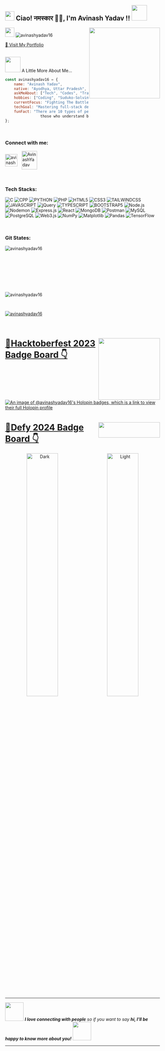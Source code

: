 <h2><img src="https://emojis.slackmojis.com/emojis/images/1531849430/4246/blob-sunglasses.gif?1531849430" width="30"/> Ciao! नमस्कार 🙏🏻, I'm Avinash Yadav !! <img src="https://media.giphy.com/media/12oufCB0MyZ1Go/giphy.gif" width="50"></h2>

<img align='right' src="https://media.giphy.com/media/M9gbBd9nbDrOTu1Mqx/giphy.gif" width="230">
<p align="left"> <img src="https://media.giphy.com/media/WUlplcMpOCEmTGBtBW/giphy.gif" width="30"> <img src="https://komarev.com/ghpvc/?username=avinashyadav16&label=Profile%20views&color=0e75b6&style=flat" alt="avinashyadav16" /> </p>
<a href="https://avinash-yadav16.netlify.app" target="_blank">🔗 Visit My Portfolio</a>
<br>
<br>

<img src="https://media.giphy.com/media/VgCDAzcKvsR6OM0uWg/giphy.gif" width="50"> A Little More About Me...

```javascript
const avinashyadav16 = {
    name: "Avinash Yadav",
    native: "Ayodhya, Uttar Pradesh",
    askMeAbout: ["Tech", "Codes", "Travel"],
    hobbies: ["Coding", "Suduko-Solving", "Travelling", "Reading"],
    currentFocus: "Fighting The Battles Of Languages...",
    techGoal: "Mastering full-stack development and diving deeper into ML.",
    funFact: "There are 10 types of people in the world…
                those who understand binary and those who don’t."
};
```

<br>

<h3 align="left">Connect with me:</h3>
<p align="left">
    <a href="https://linkedin.com/in/avinash-yadav-16hgnisgar" target="_blank"><img align="center" src="https://raw.githubusercontent.com/rahuldkjain/github-profile-readme-generator/master/src/images/icons/Social/linked-in-alt.svg" alt="avinash-yadav-16hgnisgar" height="40" width="40" style="margin-right: 10px;" /></a>
    <a href="https://discordapp.com/users/1069681746100097074" target="_blank"><img align="center" src="https://raw.githubusercontent.com/rahuldkjain/github-profile-readme-generator/master/src/images/icons/Social/discord.svg" alt="AvinashYadav" height="60" width="50" /></a>
</p>

<br>

<h3 align="left">Tech Stacks:</h3>

![C](https://img.shields.io/badge/C-blue?style=for-the-badge&logo=c&logoColor=white)
![CPP](https://img.shields.io/badge/CPP-blue?style=for-the-badge&logo=cplusplus&logoColor=white)
![PYTHON](https://img.shields.io/badge/PYTHON-yellow?style=for-the-badge&logo=python&logoColor=white)
![PHP](https://img.shields.io/badge/PHP-%23563C7F?style=for-the-badge&logo=php&logoColor=white)
![HTML5](https://img.shields.io/badge/HTML5-orange?style=for-the-badge&logo=html5&logoColor=white)
![CSS3](https://img.shields.io/badge/CSS3-blue?style=for-the-badge&logo=css3&logoColor=white)
![TAILWINDCSS](https://img.shields.io/badge/TAILWINDCSS-%2317b7b2?style=for-the-badge&logo=tailwindcss&logoColor=white)
![JAVASCRIPT](https://img.shields.io/badge/JAVASCRIPT-yellow?style=for-the-badge&logo=javascript&logoColor=white)
![jQuery](https://img.shields.io/badge/jQuery-%2344A2E7?style=for-the-badge&logo=jquery&logoColor=white)
![TYPESCRIPT](https://img.shields.io/badge/TYPESCRIPT-blue?style=for-the-badge&logo=typescript&logoColor=white)
![BOOTSTRAP5](https://img.shields.io/badge/BOOTSTRAP5-%238106f9?style=for-the-badge&logo=bootstrap&logoColor=white)
![Node.js](https://img.shields.io/badge/Node.js-%2378b75e?style=for-the-badge&logo=nodedotjs&logoColor=white)
![Nodemon](https://img.shields.io/badge/%20Nodemon-%23cb0000?style=for-the-badge&logo=nodemon&logoColor=white)
![Express.js](https://img.shields.io/badge/Express.js-%234c4d4d?style=for-the-badge&logo=express&logoColor=white)
![React](https://img.shields.io/badge/React-%23087ea4?style=for-the-badge&logo=react&logoColor=white)
![MongoDB](https://img.shields.io/badge/MongoDB-%2300a146?style=for-the-badge&logo=mongodb&logoColor=white)
![Postman](https://img.shields.io/badge/Postman-%23e95727?style=for-the-badge&logo=postman&logoColor=white)
![MySQL](https://img.shields.io/badge/MySQL-%2305364f?style=for-the-badge&logo=mysql&logoColor=white)
![PostgreSQL](https://img.shields.io/badge/PostgreSQL-%23336791?style=for-the-badge&logo=Postgresql&logoColor=white)
![Web3.js](https://img.shields.io/badge/Web3.js-%238ca1af?style=for-the-badge&logo=web3dotjs&logoColor=white)
![NumPy](https://img.shields.io/badge/NumPy-%234ba6c9?style=for-the-badge&logo=numpy&logoColor=white)
![Matplotlib](https://img.shields.io/badge/Matplotlib-%23c3cf59?style=for-the-badge&logo=matplotlib&logoColor=white)
![Pandas](https://img.shields.io/badge/Pandas-%23130654?style=for-the-badge&logo=pandas&logoColor=white)
![TensorFlow](https://img.shields.io/badge/TensorFlow-%23f78c00?style=for-the-badge&logo=tensorflow&logoColor=white)

<br>

<h3 align="left">Git States:</h3>
<p><img align="left" src="https://github-readme-stats.vercel.app/api/top-langs?username=avinashyadav16&show_icons=true&locale=en&layout=compact" alt="avinashyadav16" /></p>

<br><br><br>
<br><br><br>
<br><br>

<!-- <p>&nbsp;<img align="center" src="https://github-readme-stats.vercel.app/api?username=avinashyadav16&show_icons=true&locale=en" alt="avinashyadav16" /></p> -->

<p><img align="center" src="https://github-readme-streak-stats.herokuapp.com/?user=avinashyadav16" alt="avinashyadav16" /></p>
<br>

<p align="left"> <a href="https://github.com/ryo-ma/github-profile-trophy"><img src="https://github-profile-trophy.vercel.app/?username=avinashyadav16&column=5&margin-w=10&margin-h=10" alt="avinashyadav16"/></a> </p>
<br>

<!-- <p align="left"> <a href="https://github.com/ryo-ma/github-profile-trophy"><img src="https://github-profile-trophy.vercel.app/?username=avinashyadav16&theme=algolia" alt="avinashyadav16" /></a> </p>
<br> -->

<h1 style="color: green"><img align="right", src="https://hacktoberfest.com/_next/static/media/logo-hacktoberfest--horizontal.ebc5fdc8.svg" width="200"><a href="https://www.holopin.io/@avinashyadav16#badges">📌<b><u>Hacktoberfest 2023 Badge Board </u></b>👇</a></h1>

[![An image of @avinashyadav16's Holopin badges, which is a link to view their full Holopin profile](https://holopin.me/avinashyadav16)](https://holopin.io/@avinashyadav16)

  <h1 style="color: green"><img align="right" src="https://www.defy24.xyz/_next/static/media/defy-logo.3f892679.svg" height="50" width="200"><a href="https://www.defy24.xyz/">📌<b><u>Defy 2024 Badge Board </u></b>👇</a></h1>

<p align="center">
    <img alt="Dark" src="https://api.vaunt.dev/v1/github/entities/avinashyadav16/achievements?format=svg&limit=3&raw=true" width="45%">
    &nbsp; &nbsp; &nbsp; &nbsp;
    <img alt="Light" src="https://api.vaunt.dev/v1/github/entities/avinashyadav16/achievements?format=svg&limit=3" width="45%">
</p>

---

<img src="https://media.giphy.com/media/LnQjpWaON8nhr21vNW/giphy.gif" width="60"> <em><b>I love connecting with people</b> so if you want to say <b>hi, I'll be happy to know more about you!</b> </em>
<img src="https://media.giphy.com/media/LnQjpWaON8nhr21vNW/giphy.gif" width="60">

---
